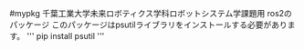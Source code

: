 #mypkg
千葉工業大学未来ロボティクス学科ロボットシステム学課題用
ros2のパッケージ
このパッケージはpsutilライブラリをインストールする必要があります。
'''
pip install psutil
'''
